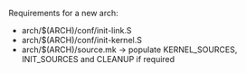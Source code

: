 Requirements for a new arch:
+ arch/$(ARCH)/conf/init-link.S
+ arch/$(ARCH)/conf/init-kernel.S
+ arch/$(ARCH)/source.mk
	-> populate KERNEL_SOURCES, INIT_SOURCES and CLEANUP if required
